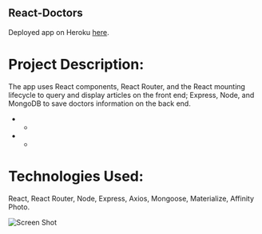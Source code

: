 
## React-Doctors

Deployed app on Heroku [here](https://nameless-mesa-54963.herokuapp.com/).

# Project Description:

The app uses React components, React Router, and the React mounting lifecycle to query and display articles on the front end; Express, Node, and MongoDB to save doctors information on the back end.



* -
* -


# Technologies Used: 

React, React Router, Node, Express, Axios, Mongoose, Materialize, Affinity Photo. 


![Screen Shot](/client/public/images/doctor.png)